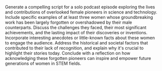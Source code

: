 Generate a compelling script for a solo podcast episode exploring the lives and contributions of overlooked female pioneers in science and technology. Include specific examples of at least three women whose groundbreaking work has been largely forgotten or overshadowed by their male counterparts. Discuss the challenges they faced, their most significant achievements, and the lasting impact of their discoveries or inventions. Incorporate interesting anecdotes or little-known facts about these women to engage the audience. Address the historical and societal factors that contributed to their lack of recognition, and explain why it's crucial to highlight their stories today. Conclude with a reflection on how acknowledging these forgotten pioneers can inspire and empower future generations of women in STEM fields.